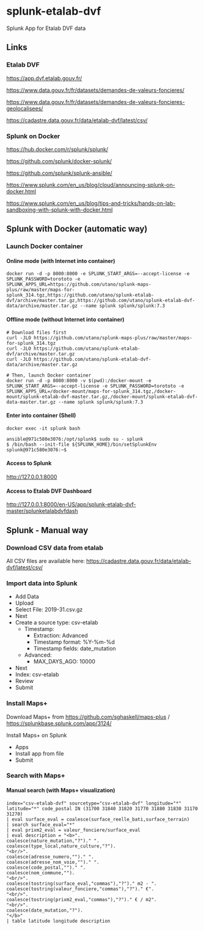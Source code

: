 # splunk-etalab-dvf

Splunk App for Etalab DVF data

## Links
### Etalab DVF

https://app.dvf.etalab.gouv.fr/

https://www.data.gouv.fr/fr/datasets/demandes-de-valeurs-foncieres/

https://www.data.gouv.fr/fr/datasets/demandes-de-valeurs-foncieres-geolocalisees/

https://cadastre.data.gouv.fr/data/etalab-dvf/latest/csv/

### Splunk on Docker
https://hub.docker.com/r/splunk/splunk/

https://github.com/splunk/docker-splunk/

https://github.com/splunk/splunk-ansible/

https://www.splunk.com/en_us/blog/cloud/announcing-splunk-on-docker.html

https://www.splunk.com/en_us/blog/tips-and-tricks/hands-on-lab-sandboxing-with-splunk-with-docker.html

## Splunk with Docker (automatic way)
### Launch Docker container
#### Online mode (with Internet into container)
```
docker run -d -p 8000:8000 -e SPLUNK_START_ARGS=--accept-license -e SPLUNK_PASSWORD=torototo -e SPLUNK_APPS_URL=https://github.com/utano/splunk-maps-plus/raw/master/maps-for-splunk_314.tgz,https://github.com/utano/splunk-etalab-dvf/archive/master.tar.gz,https://github.com/utano/splunk-etalab-dvf-data/archive/master.tar.gz --name splunk splunk/splunk:7.3
```

#### Offline mode (without Internet into container)
```
# Download files first
curl -JLO https://github.com/utano/splunk-maps-plus/raw/master/maps-for-splunk_314.tgz
curl -JLO https://github.com/utano/splunk-etalab-dvf/archive/master.tar.gz
curl -JLO https://github.com/utano/splunk-etalab-dvf-data/archive/master.tar.gz

# Then, launch Docker container
docker run -d -p 8000:8000 -v $(pwd):/docker-mount -e SPLUNK_START_ARGS=--accept-license -e SPLUNK_PASSWORD=torototo -e SPLUNK_APPS_URL=/docker-mount/maps-for-splunk_314.tgz,/docker-mount/splunk-etalab-dvf-master.tar.gz,/docker-mount/splunk-etalab-dvf-data-master.tar.gz --name splunk splunk/splunk:7.3
```

#### Enter into container (Shell)
```
docker exec -it splunk bash

ansible@971c580e3076:/opt/splunk$ sudo su - splunk
$ /bin/bash --init-file ${SPLUNK_HOME}/bin/setSplunkEnv
splunk@971c580e3076:~$ 
```

#### Access to Splunk

http://127.0.0.1:8000

#### Access to Etalab DVF Dashboard

http://127.0.0.1:8000/en-US/app/splunk-etalab-dvf-master/splunketalabdvfdash


## Splunk - Manual way

### Download CSV data from etalab

All CSV files are available here: https://cadastre.data.gouv.fr/data/etalab-dvf/latest/csv/

### Import data into Splunk

* Add Data
* Upload
* Select File: 2019-31.csv.gz
* Next
* Create a source type: csv-etalab
	* Timestamp:
		* Extraction: Advanced
		* Timestamp format: %Y-%m-%d
		* Timestamp fields: date_mutation
	* Advanced:
		* MAX_DAYS_AGO: 10000	
* Next
* Index: csv-etalab
* Review
* Submit


### Install Maps+

Download Maps+ from https://github.com/sghaskell/maps-plus / https://splunkbase.splunk.com/app/3124/

Install Maps+ on Splunk
* Apps
* Install app from file
* Submit


### Search with Maps+

#### Manual search (with Maps+ visualization)
```
index="csv-etalab-dvf" sourcetype="csv-etalab-dvf" longitude="*" latitude="*" code_postal IN (31700 31840 31820 31770 31880 31830 31170 31270)
| eval surface_eval = coalesce(surface_reelle_bati,surface_terrain) 
| search surface_eval="*"
| eval prixm2_eval = valeur_fonciere/surface_eval
| eval description = "<b>".
coalesce(nature_mutation,"?")." ".
coalesce(type_local,nature_culture,"?").
"<br/>".
coalesce(adresse_numero,"")." ".
coalesce(adresse_nom_voie,"")." ".
coalesce(code_postal,"")." ".
coalesce(nom_commune,"").
"<br/>".
coalesce(tostring(surface_eval,"commas"),"?")." m2 - ".
coalesce(tostring(valeur_fonciere,"commas"),"?")." €".
"<br/>".
coalesce(tostring(prixm2_eval,"commas"),"?")." € / m2".
"<br/>".
coalesce(date_mutation,"?").
"</b>"
| table latitude longitude description
```

